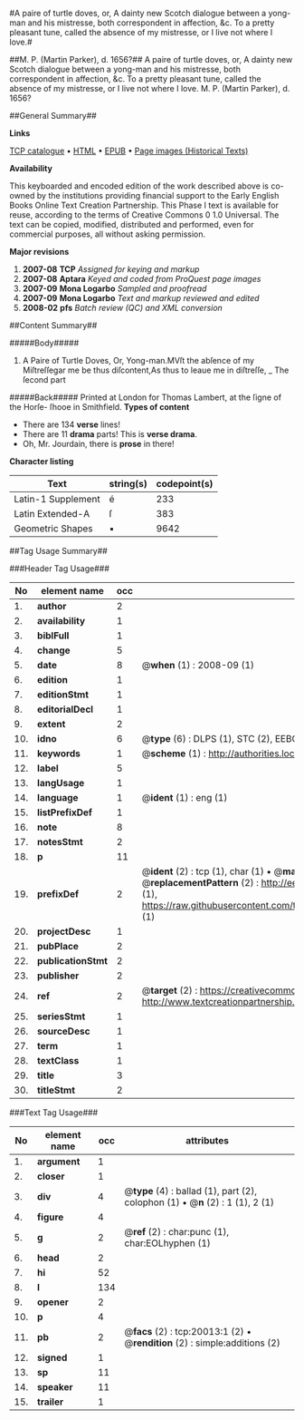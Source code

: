 #A paire of turtle doves, or, A dainty new Scotch dialogue between a yong-man and his mistresse, both correspondent in affection, &c. To a pretty pleasant tune, called the absence of my mistresse, or I live not where I love.#

##M. P. (Martin Parker), d. 1656?##
A paire of turtle doves, or, A dainty new Scotch dialogue between a yong-man and his mistresse, both correspondent in affection, &c. To a pretty pleasant tune, called the absence of my mistresse, or I live not where I love.
M. P. (Martin Parker), d. 1656?

##General Summary##

**Links**

[TCP catalogue](http://www.ota.ox.ac.uk/tcp/)  • 
[HTML](http://tei.it.ox.ac.uk/tcp/Texts-HTML/free/A08/A08975.html)  • 
[EPUB](http://tei.it.ox.ac.uk/tcp/Texts-EPUB/free/A08/A08975.epub) • 
[Page images (Historical Texts)](https://data.historicaltexts.jisc.ac.uk/view?pubId=eebo-99854586e&pageId=eebo-99854586e-20013-1)

**Availability**

This keyboarded and encoded edition of the
	       work described above is co-owned by the institutions
	       providing financial support to the Early English Books
	       Online Text Creation Partnership. This Phase I text is
	       available for reuse, according to the terms of Creative
	       Commons 0 1.0 Universal. The text can be copied,
	       modified, distributed and performed, even for
	       commercial purposes, all without asking permission.

**Major revisions**

1. __2007-08__ __TCP__ *Assigned for keying and markup*
1. __2007-08__ __Aptara__ *Keyed and coded from ProQuest page images*
1. __2007-09__ __Mona Logarbo__ *Sampled and proofread*
1. __2007-09__ __Mona Logarbo__ *Text and markup reviewed and edited*
1. __2008-02__ __pfs__ *Batch review (QC) and XML conversion*

##Content Summary##

#####Body#####

1. A Paire of Turtle Doves, Or,
Yong-man.MVſt the abſence of my Miſtreſſegar me be thus diſcontent,As thus to leaue me in diſtreſſe,
    _ The ſecond part

#####Back#####
Printed at London for Thomas Lambert,
at the ſigne of the Horſe-
ſhooe in Smithfield.
**Types of content**

  * There are 134 **verse** lines!
  * There are 11 **drama** parts! This is **verse drama**.
  * Oh, Mr. Jourdain, there is **prose** in there!

**Character listing**


|Text|string(s)|codepoint(s)|
|---|---|---|
|Latin-1 Supplement|é|233|
|Latin Extended-A|ſ|383|
|Geometric Shapes|▪|9642|

##Tag Usage Summary##

###Header Tag Usage###

|No|element name|occ|attributes|
|---|---|---|---|
|1.|__author__|2||
|2.|__availability__|1||
|3.|__biblFull__|1||
|4.|__change__|5||
|5.|__date__|8| @__when__ (1) : 2008-09 (1)|
|6.|__edition__|1||
|7.|__editionStmt__|1||
|8.|__editorialDecl__|1||
|9.|__extent__|2||
|10.|__idno__|6| @__type__ (6) : DLPS (1), STC (2), EEBO-CITATION (1), PROQUEST (1), VID (1)|
|11.|__keywords__|1| @__scheme__ (1) : http://authorities.loc.gov/ (1)|
|12.|__label__|5||
|13.|__langUsage__|1||
|14.|__language__|1| @__ident__ (1) : eng (1)|
|15.|__listPrefixDef__|1||
|16.|__note__|8||
|17.|__notesStmt__|2||
|18.|__p__|11||
|19.|__prefixDef__|2| @__ident__ (2) : tcp (1), char (1)  •  @__matchPattern__ (2) : ([0-9\-]+):([0-9IVX]+) (1), (.+) (1)  •  @__replacementPattern__ (2) : http://eebo.chadwyck.com/downloadtiff?vid=$1&page=$2 (1), https://raw.githubusercontent.com/textcreationpartnership/Texts/master/tcpchars.xml#$1 (1)|
|20.|__projectDesc__|1||
|21.|__pubPlace__|2||
|22.|__publicationStmt__|2||
|23.|__publisher__|2||
|24.|__ref__|2| @__target__ (2) : https://creativecommons.org/publicdomain/zero/1.0/ (1), http://www.textcreationpartnership.org/docs/. (1)|
|25.|__seriesStmt__|1||
|26.|__sourceDesc__|1||
|27.|__term__|1||
|28.|__textClass__|1||
|29.|__title__|3||
|30.|__titleStmt__|2||


###Text Tag Usage###

|No|element name|occ|attributes|
|---|---|---|---|
|1.|__argument__|1||
|2.|__closer__|1||
|3.|__div__|4| @__type__ (4) : ballad (1), part (2), colophon (1)  •  @__n__ (2) : 1 (1), 2 (1)|
|4.|__figure__|4||
|5.|__g__|2| @__ref__ (2) : char:punc (1), char:EOLhyphen (1)|
|6.|__head__|2||
|7.|__hi__|52||
|8.|__l__|134||
|9.|__opener__|2||
|10.|__p__|4||
|11.|__pb__|2| @__facs__ (2) : tcp:20013:1 (2)  •  @__rendition__ (2) : simple:additions (2)|
|12.|__signed__|1||
|13.|__sp__|11||
|14.|__speaker__|11||
|15.|__trailer__|1||
